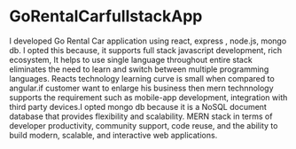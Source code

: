# GoRentalCarfullstackApp

I developed Go Rental Car application using react, express , node.js, mongo db. I opted this because, it supports full stack javascript development, rich ecosystem, It helps to use single language throughout entire stack eliminates the need to learn and switch between multiple programming languages. Reacts technology learning curve is small when compared to angular.if customer want to enlarge his business then mern technnology supports the requirement such as mobile-app development, integration with third party devices.I opted mongo db because it is a NoSQL document database that provides flexibility and scalability. MERN stack in terms of developer productivity, community support, code reuse, and the ability to build modern, scalable, and interactive web applications.
